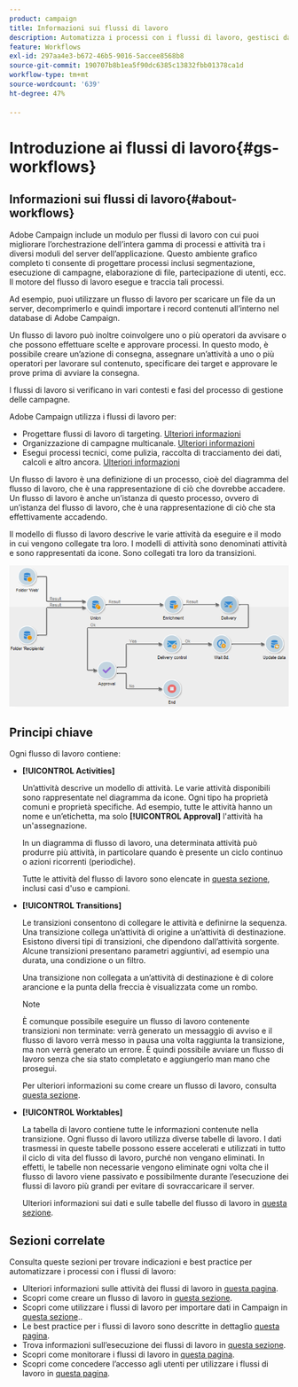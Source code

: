 ```yaml
---
product: campaign
title: Informazioni sui flussi di lavoro
description: Automatizza i processi con i flussi di lavoro, gestisci dati e tipi di pubblico, invia messaggi e altro ancora.
feature: Workflows
exl-id: 297aa4e3-b672-46b5-9016-5accee8568b8
source-git-commit: 190707b8b1ea5f90dc6385c13832fbb01378ca1d
workflow-type: tm+mt
source-wordcount: '639'
ht-degree: 47%

---
```


# Introduzione ai flussi di lavoro{#gs-workflows}

## Informazioni sui flussi di lavoro{#about-workflows}

Adobe Campaign include un modulo per flussi di lavoro con cui puoi migliorare l’orchestrazione dell’intera gamma di processi e attività tra i diversi moduli del server dell’applicazione. Questo ambiente grafico completo ti consente di progettare processi inclusi segmentazione, esecuzione di campagne, elaborazione di file, partecipazione di utenti, ecc. Il motore del flusso di lavoro esegue e traccia tali processi.

Ad esempio, puoi utilizzare un flusso di lavoro per scaricare un file da un server, decomprimerlo e quindi importare i record contenuti all’interno nel database di Adobe Campaign.

Un flusso di lavoro può inoltre coinvolgere uno o più operatori da avvisare o che possono effettuare scelte e approvare processi. In questo modo, è possibile creare un’azione di consegna, assegnare un’attività a uno o più operatori per lavorare sul contenuto, specificare dei target e approvare le prove prima di avviare la consegna.

I flussi di lavoro si verificano in vari contesti e fasi del processo di gestione delle campagne.

Adobe Campaign utilizza i flussi di lavoro per:

* Progettare flussi di lavoro di targeting. [Ulteriori informazioni](#targeting-workflows)
* Organizzazione di campagne multicanale. [Ulteriori informazioni](#campaign-workflows)
* Esegui processi tecnici, come pulizia, raccolta di tracciamento dei dati, calcoli e altro ancora. [Ulteriori informazioni](#technical-workflows)

Un flusso di lavoro è una definizione di un processo, cioè del diagramma del flusso di lavoro, che è una rappresentazione di ciò che dovrebbe accadere. Un flusso di lavoro è anche un’istanza di questo processo, ovvero di un’istanza del flusso di lavoro, che è una rappresentazione di ciò che sta effettivamente accadendo.

Il modello di flusso di lavoro descrive le varie attività da eseguire e il modo in cui vengono collegate tra loro. I modelli di attività sono denominati attività e sono rappresentati da icone. Sono collegati tra loro da transizioni.

![](assets/example1.png)

## Principi chiave

Ogni flusso di lavoro contiene:

* **[!UICONTROL Activities]**

   Un’attività descrive un modello di attività. Le varie attività disponibili sono rappresentate nel diagramma da icone. Ogni tipo ha proprietà comuni e proprietà specifiche. Ad esempio, tutte le attività hanno un nome e un’etichetta, ma solo **[!UICONTROL Approval]** l&#39;attività ha un&#39;assegnazione.

   In un diagramma di flusso di lavoro, una determinata attività può produrre più attività, in particolare quando è presente un ciclo continuo o azioni ricorrenti (periodiche).

   Tutte le attività del flusso di lavoro sono elencate in [questa sezione](activities.md), inclusi casi d&#39;uso e campioni.

* **[!UICONTROL Transitions]**

   Le transizioni consentono di collegare le attività e definirne la sequenza. Una transizione collega un’attività di origine a un’attività di destinazione. Esistono diversi tipi di transizioni, che dipendono dall’attività sorgente. Alcune transizioni presentano parametri aggiuntivi, ad esempio una durata, una condizione o un filtro.

   Una transizione non collegata a un’attività di destinazione è di colore arancione e la punta della freccia è visualizzata come un rombo.

   >[!NOTE]
   >
   >È comunque possibile eseguire un flusso di lavoro contenente transizioni non terminate: verrà generato un messaggio di avviso e il flusso di lavoro verrà messo in pausa una volta raggiunta la transizione, ma non verrà generato un errore. È quindi possibile avviare un flusso di lavoro senza che sia stato completato e aggiungerlo man mano che prosegui.

   Per ulteriori informazioni su come creare un flusso di lavoro, consulta [questa sezione](build-a-workflow.md).

* **[!UICONTROL Worktables]**

   La tabella di lavoro contiene tutte le informazioni contenute nella transizione. Ogni flusso di lavoro utilizza diverse tabelle di lavoro. I dati trasmessi in queste tabelle possono essere accelerati e utilizzati in tutto il ciclo di vita del flusso di lavoro, purché non vengano eliminati. In effetti, le tabelle non necessarie vengono eliminate ogni volta che il flusso di lavoro viene passivato e possibilmente durante l’esecuzione dei flussi di lavoro più grandi per evitare di sovraccaricare il server.

   Ulteriori informazioni sui dati e sulle tabelle del flusso di lavoro in [questa sezione](use-workflow-data.md).

## Sezioni correlate

Consulta queste sezioni per trovare indicazioni e best practice per automatizzare i processi con i flussi di lavoro:

* Ulteriori informazioni sulle attività dei flussi di lavoro in [questa pagina](use-workflow-data.md).
* Scopri come creare un flusso di lavoro in [questa sezione](build-a-workflow.md).
* Scopri come utilizzare i flussi di lavoro per importare dati in Campaign in [questa sezione](campaign-workflows.md)..
* Le best practice per i flussi di lavoro sono descritte in dettaglio [questa pagina](workflow-best-practices.md).
* Trova informazioni sull’esecuzione dei flussi di lavoro in [questa sezione](start-a-workflow.md).
* Scopri come monitorare i flussi di lavoro in [questa pagina](monitor-workflow-execution.md).
* Scopri come concedere l’accesso agli utenti per utilizzare i flussi di lavoro in [questa pagina](managing-rights.md).
